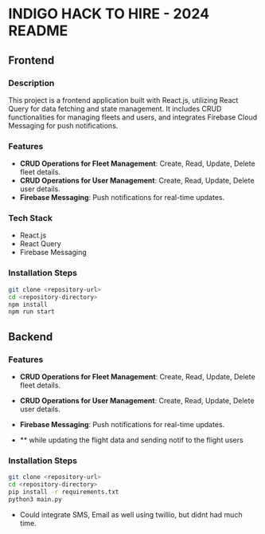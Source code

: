 # INDIGO HACK TO HIRE - 2024 README

## Frontend

### Description
This project is a frontend application built with React.js, utilizing React Query for data fetching and state management. It includes CRUD functionalities for managing fleets and users, and integrates Firebase Cloud Messaging for push notifications.

### Features
- **CRUD Operations for Fleet Management**: Create, Read, Update, Delete fleet details.
- **CRUD Operations for User Management**: Create, Read, Update, Delete user details.
- **Firebase Messaging**: Push notifications for real-time updates.

### Tech Stack
- React.js
- React Query
- Firebase Messaging

### Installation Steps

   ```bash
   git clone <repository-url>
   cd <repository-directory>
   npm install
   npm run start
```

## Backend
### Features
- **CRUD Operations for Fleet Management**: Create, Read, Update, Delete fleet details.
- **CRUD Operations for User Management**: Create, Read, Update, Delete user details.
- **Firebase Messaging**: Push notifications for real-time updates.

- ** while updating the flight data and sending notif to the flight users 

### Installation Steps

   ```bash
   git clone <repository-url>
   cd <repository-directory>
   pip install -r requirements.txt
   python3 main.py
   ```

- Could integrate SMS, Email as well using twillio, but didnt had much time.
